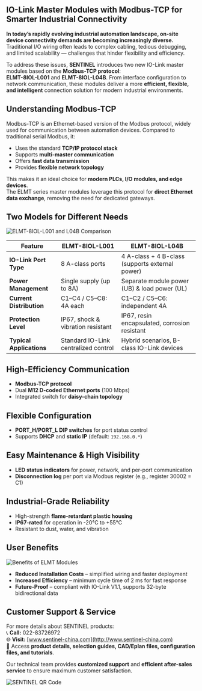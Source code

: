 ## IO-Link Master Modules with Modbus-TCP for Smarter Industrial Connectivity

**In today’s rapidly evolving industrial automation landscape, on-site device connectivity demands are becoming increasingly diverse.**  
Traditional I/O wiring often leads to complex cabling, tedious debugging, and limited scalability — challenges that hinder flexibility and efficiency.

To address these issues, **SENTINEL** introduces two new IO-Link master modules based on the **Modbus-TCP protocol**:  
**ELMT-8IOL-L001** and **ELMT-8IOL-L04B**. From interface configuration to network communication, these modules deliver a more **efficient, flexible, and intelligent** connection solution for modern industrial environments.

## Understanding Modbus-TCP
Modbus-TCP is an Ethernet-based version of the Modbus protocol, widely used for communication between automation devices. Compared to traditional serial Modbus, it:

- Uses the standard **TCP/IP protocol stack**  
- Supports **multi-master communication**  
- Offers **fast data transmission**  
- Provides **flexible network topology**

This makes it an ideal choice for **modern PLCs, I/O modules, and edge devices**.  
The ELMT series master modules leverage this protocol for **direct Ethernet data exchange**, removing the need for dedicated gateways.

## Two Models for Different Needs

![ELMT-8IOL-L001 and L04B Comparison](http://image.sentinel-china.com/202504251543843.png)

| Feature              | ELMT-8IOL-L001 | ELMT-8IOL-L04B |
|----------------------|---------------|---------------|
| **IO-Link Port Type** | 8 A-class ports | 4 A-class + 4 B-class (supports external power) |
| **Power Management** | Single supply (up to 8A) | Separate module power (UB) & load power (UL) |
| **Current Distribution** | C1–C4 / C5–C8: 4A each | C1–C2 / C5–C6: independent 4A |
| **Protection Level** | IP67, shock & vibration resistant | IP67, resin encapsulated, corrosion resistant |
| **Typical Applications** | Standard IO-Link centralized control | Hybrid scenarios, B-class IO-Link devices |


## High-Efficiency Communication
- **Modbus-TCP protocol**
- Dual **M12 D-coded Ethernet ports** (100 Mbps)  
- Integrated switch for **daisy-chain topology**

## Flexible Configuration
- **PORT_H/PORT_L DIP switches** for port status control
- Supports **DHCP** and **static IP** (default: `192.168.0.*`)

## Easy Maintenance & High Visibility
- **LED status indicators** for power, network, and per-port communication  
- **Disconnection log** per port via Modbus register (e.g., register 30002 = C1)

## Industrial-Grade Reliability
- High-strength **flame-retardant plastic housing**  
- **IP67-rated** for operation in -20°C to +55°C  
- Resistant to dust, water, and vibration

## User Benefits

![Benefits of ELMT Modules](http://image.sentinel-china.com/202504250329076.png)

- **Reduced Installation Costs** – simplified wiring and faster deployment  
- **Increased Efficiency** – minimum cycle time of 2 ms for fast response  
- **Future-Proof** – compliant with IO-Link V1.1, supports 32-byte bidirectional data

## Customer Support & Service
For more details about SENTINEL products:  
📞 **Call:** 022-83726972  
🌐 **Visit:** [www.sentinel-china.com](http://www.sentinel-china.com)  
📄 Access **product details, selection guides, CAD/Eplan files, configuration files, and tutorials**.

Our technical team provides **customized support** and **efficient after-sales service** to ensure maximum customer satisfaction.

![SENTINEL QR Code](https://image.sentinel-china.com/2024-08-24-%E5%AE%98%E6%96%B9%E4%BA%8C%E7%BB%B4%E7%A0%81%E5%90%88%E9%9B%86.png)
